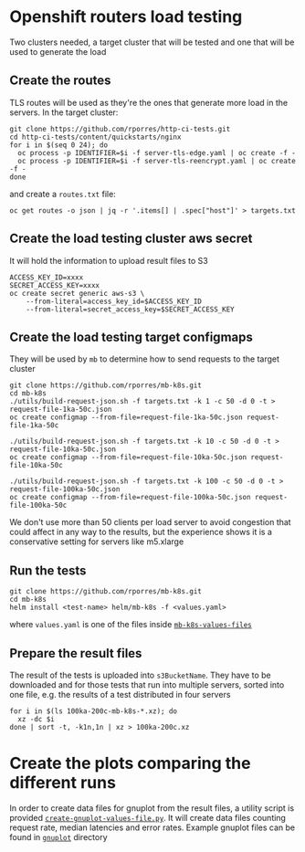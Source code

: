 # Openshift routers load testing

Two clusters needed, a target cluster that will be tested and one that will be used to generate the load

## Create the routes

TLS routes will be used as they're the ones that generate more load in the servers. In the target cluster:

```
git clone https://github.com/rporres/http-ci-tests.git
cd http-ci-tests/content/quickstarts/nginx
for i in $(seq 0 24); do
  oc process -p IDENTIFIER=$i -f server-tls-edge.yaml | oc create -f -
  oc process -p IDENTIFIER=$i -f server-tls-reencrypt.yaml | oc create -f -
done
```

and create a `routes.txt` file:

```
oc get routes -o json | jq -r '.items[] | .spec["host"]' > targets.txt
```

## Create the load testing cluster aws secret

It will hold the information to upload result files to S3

```
ACCESS_KEY_ID=xxxx
SECRET_ACCESS_KEY=xxxx
oc create secret generic aws-s3 \
    --from-literal=access_key_id=$ACCESS_KEY_ID
    --from-literal=secret_access_key=$SECRET_ACCESS_KEY
```

## Create the load testing target configmaps

They will be used by `mb` to determine how to send requests to the target cluster

```
git clone https://github.com/rporres/mb-k8s.git
cd mb-k8s
./utils/build-request-json.sh -f targets.txt -k 1 -c 50 -d 0 -t > request-file-1ka-50c.json
oc create configmap --from-file=request-file-1ka-50c.json request-file-1ka-50c

./utils/build-request-json.sh -f targets.txt -k 10 -c 50 -d 0 -t > request-file-10ka-50c.json
oc create configmap --from-file=request-file-10ka-50c.json request-file-10ka-50c

./utils/build-request-json.sh -f targets.txt -k 100 -c 50 -d 0 -t > request-file-100ka-50c.json
oc create configmap --from-file=request-file-100ka-50c.json request-file-100ka-50c
```

We don't use more than 50 clients per load server to avoid congestion that could affect in any way to the results, but the experience shows it is a conservative setting for servers like m5.xlarge

## Run the tests

```
git clone https://github.com/rporres/mb-k8s.git
cd mb-k8s
helm install <test-name> helm/mb-k8s -f <values.yaml>
```

where `values.yaml` is one of the files inside [`mb-k8s-values-files`](mb-k8s-values-files)

## Prepare the result files

The result of the tests is uploaded into `s3BucketName`. They have to be downloaded and for those tests that run into multiple servers, sorted into one file, e.g. the results of a test distributed in four servers

```
for i in $(ls 100ka-200c-mb-k8s-*.xz); do
  xz -dc $i
done | sort -t, -k1n,1n | xz > 100ka-200c.xz
```

# Create the plots comparing the different runs

In order to create data files for gnuplot from the result files, a utility script is provided [`create-gnuplot-values-file.py`](utils/create-gnuplot-values-file.py). It will create data files counting request rate, median latencies and error rates. Example gnuplot files can be found in [`gnuplot`](gnuplot) directory

